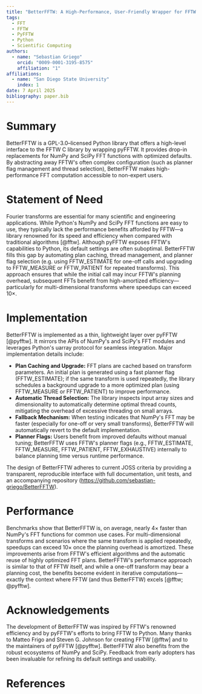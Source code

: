 ```yaml
---
title: "BetterFFTW: A High-Performance, User-Friendly Wrapper for FFTW in Python"
tags:
  - FFT
  - FFTW
  - PyFFTW
  - Python
  - Scientific Computing
authors:
  - name: "Sebastian Griego"
    orcid: "0009-0001-3195-8575"
    affiliation: "1"
affiliations:
  - name: "San Diego State University"
    index: 1
date: 7 April 2025
bibliography: paper.bib
---
```


# Summary

BetterFFTW is a GPL-3.0–licensed Python library that offers a high-level interface to the FFTW C library by wrapping pyFFTW. It provides drop-in replacements for NumPy and SciPy FFT functions with optimized defaults. By abstracting away FFTW's often complex configuration (such as planner flag management and thread selection), BetterFFTW makes high-performance FFT computation accessible to non-expert users.

# Statement of Need

Fourier transforms are essential for many scientific and engineering applications. While Python's NumPy and SciPy FFT functions are easy to use, they typically lack the performance benefits afforded by FFTW—a library renowned for its speed and efficiency when compared with traditional algorithms [@fftw]. Although pyFFTW exposes FFTW's capabilities to Python, its default settings are often suboptimal. BetterFFTW fills this gap by automating plan caching, thread management, and planner flag selection (e.g. using FFTW_ESTIMATE for one-off calls and upgrading to FFTW_MEASURE or FFTW_PATIENT for repeated transforms). This approach ensures that while the initial call may incur FFTW's planning overhead, subsequent FFTs benefit from high-amortized efficiency—particularly for multi-dimensional transforms where speedups can exceed 10×.

# Implementation

BetterFFTW is implemented as a thin, lightweight layer over pyFFTW [@pyfftw]. It mirrors the APIs of NumPy's and SciPy's FFT modules and leverages Python's uarray protocol for seamless integration. Major implementation details include:

- **Plan Caching and Upgrade:** FFT plans are cached based on transform parameters. An initial plan is generated using a fast planner flag (FFTW_ESTIMATE); if the same transform is used repeatedly, the library schedules a background upgrade to a more optimized plan (using FFTW_MEASURE or FFTW_PATIENT) to improve performance.
- **Automatic Thread Selection:** The library inspects input array sizes and dimensionality to automatically determine optimal thread counts, mitigating the overhead of excessive threading on small arrays.
- **Fallback Mechanism:** When testing indicates that NumPy's FFT may be faster (especially for one-off or very small transforms), BetterFFTW will automatically revert to the default implementation.
- **Planner Flags:** Users benefit from improved defaults without manual tuning; BetterFFTW uses FFTW's planner flags (e.g., FFTW_ESTIMATE, FFTW_MEASURE, FFTW_PATIENT, FFTW_EXHAUSTIVE) internally to balance planning time versus runtime performance.

The design of BetterFFTW adheres to current JOSS criteria by providing a transparent, reproducible interface with full documentation, unit tests, and an accompanying repository (https://github.com/sebastian-griego/BetterFFTW).

# Performance

Benchmarks show that BetterFFTW is, on average, nearly 4× faster than NumPy's FFT functions for common use cases. For multi-dimensional transforms and scenarios where the same transform is applied repeatedly, speedups can exceed 10× once the planning overhead is amortized. These improvements arise from FFTW's efficient algorithms and the automatic reuse of highly optimized FFT plans. BetterFFTW's performance approach is similar to that of FFTW itself, and while a one-off transform may bear a planning cost, the benefits become evident in iterative computations—exactly the context where FFTW (and thus BetterFFTW) excels [@fftw; @pyfftw].

# Acknowledgements

The development of BetterFFTW was inspired by FFTW's renowned efficiency and by pyFFTW's efforts to bring FFTW to Python. Many thanks to Matteo Frigo and Steven G. Johnson for creating FFTW [@fftw] and to the maintainers of pyFFTW [@pyfftw]. BetterFFTW also benefits from the robust ecosystems of NumPy and SciPy. Feedback from early adopters has been invaluable for refining its default settings and usability.

# References